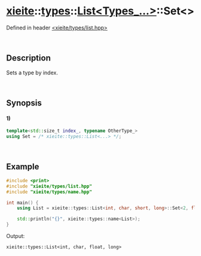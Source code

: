 # [xieite](../../../../../xieite.md)\:\:[types](../../../../../types.md)\:\:[List<Types_...>](../../../list.md)\:\:Set\<\>
Defined in header [<xieite/types/list.hpp>](../../../../../../include/xieite/types/list.hpp)

&nbsp;

## Description
Sets a type by index.

&nbsp;

## Synopsis
#### 1)
```cpp
template<std::size_t index_, typename OtherType_>
using Set = /* xieite::types::List<...> */;
```

&nbsp;

## Example
```cpp
#include <print>
#include "xieite/types/list.hpp"
#include "xieite/types/name.hpp"

int main() {
    using List = xieite::types::List<int, char, short, long>::Set<2, float>;

    std::println("{}", xieite::types::name<List>);
}
```
Output:
```
xieite::types::List<int, char, float, long>
```
